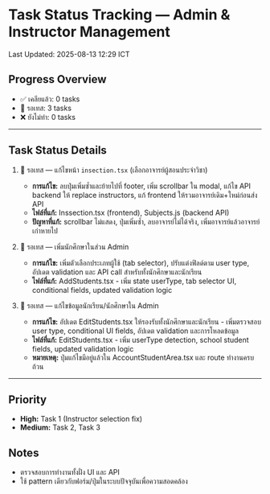 # Task Status Tracking — Admin & Instructor Management

Last Updated: 2025-08-13 12:29 ICT

## Progress Overview
- ✅ เคลียแล้ว: 0 tasks
- 🔄 รอเทส: 3 tasks
- ❌ ยังไม่ทำ: 0 tasks

---

## Task Status Details

1. 🔄 รอเทส — แก้ไขหน้า `insection.tsx` (เลือกอาจารย์ผู้สอนประจำวิชา)  
   - **การแก้ไข:** ลบปุ่มเพิ่มซ้ำและย้ายไปที่ footer, เพิ่ม scrollbar ใน modal, แก้ไข API backend ให้ replace instructors, แก้ frontend ให้รวมอาจารย์เดิม+ใหม่ก่อนส่ง API  
   - **ไฟล์ที่แก้:** Inssection.tsx (frontend), Subjects.js (backend API)  
   - **ปัญหาที่แก้:** scrollbar ไม่แสดง, ปุ่มเพิ่มซ้ำ, ลบอาจารย์ไม่ได้จริง, เพิ่มอาจารย์แล้วอาจารย์เก่าหายไป

2. 🔄 รอเทส — เพิ่มนักศึกษาในส่วน Admin  
   - **การแก้ไข:** เพิ่มตัวเลือกประเภทผู้ใช้ (tab selector), ปรับแต่งฟิลด์ตาม user type, อัปเดต validation และ API call สำหรับทั้งนักศึกษาและนักเรียน  
   - **ไฟล์ที่แก้:** AddStudents.tsx - เพิ่ม state userType, tab selector UI, conditional fields, updated validation logic

3. 🔄 รอเทส — แก้ไขข้อมูลนักเรียน/นักศึกษาใน Admin  
   - **การแก้ไข:** อัปเดต EditStudents.tsx ให้รองรับทั้งนักศึกษาและนักเรียน - เพิ่มตรวจสอบ user type, conditional UI fields, อัปเดต validation และการโหลดข้อมูล  
   - **ไฟล์ที่แก้:** EditStudents.tsx - เพิ่ม userType detection, school student fields, updated validation logic  
   - **หมายเหตุ:** ปุ่มแก้ไขมีอยู่แล้วใน AccountStudentArea.tsx และ route ทำงานครบถ้วน

---

## Priority
- **High:** Task 1 (Instructor selection fix)  
- **Medium:** Task 2, Task 3

## Notes
- ตรวจสอบการทำงานทั้งฝั่ง UI และ API
- ใช้ pattern เดียวกับฟอร์ม/ปุ่มในระบบปัจจุบันเพื่อความสอดคล้อง
